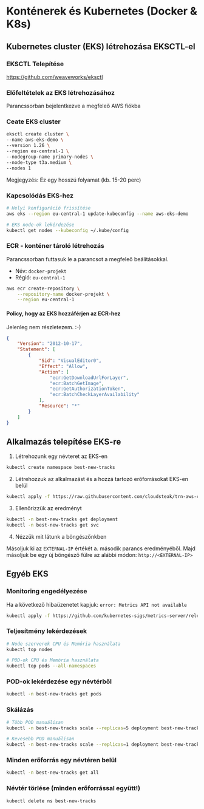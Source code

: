 # Konténerek és Kubernetes (Docker & K8s)

## Kubernetes cluster (EKS) létrehozása EKSCTL-el

### EKSCTL Telepítése

https://github.com/weaveworks/eksctl


### Előfeltételek az EKS létrehozásához

Parancssorban bejelentkezve a megfeleő AWS fiókba


### Ceate EKS cluster

```bash
eksctl create cluster \
--name aws-eks-demo \
--version 1.26 \
--region eu-central-1 \
--nodegroup-name primary-nodes \
--node-type t3a.medium \
--nodes 1
```

Megjegyzés: Ez egy hosszú folyamat (kb. 15-20 perc)


### Kapcsolódás EKS-hez

```bash
# Helyi konfiguráció frissítése
aws eks --region eu-central-1 update-kubeconfig --name aws-eks-demo

# EKS node-ok lekérdezése
kubectl get nodes --kubeconfig ~/.kube/config
```

### ECR - konténer tároló létrehozás

Parancssorban futtasuk le a parancsot a megfeleő beálításokkal.
- Név: `docker-projekt`
- Régió: `eu-central-1`

```bash
aws ecr create-repository \
    --repository-name docker-projekt \
    --region eu-central-1 
```


#### Policy, hogy az EKS hozzáférjen az ECR-hez

Jelenleg nem részletezem. :-)

```json
{
    "Version": "2012-10-17",
    "Statement": [
        {
            "Sid": "VisualEditor0",
            "Effect": "Allow",
            "Action": [
                "ecr:GetDownloadUrlForLayer",
                "ecr:BatchGetImage",
                "ecr:GetAuthorizationToken",
                "ecr:BatchCheckLayerAvailability"
            ],
            "Resource": "*"
        }
    ]
}
```

## Alkalmazás telepítése EKS-re

1. Létrehozunk egy névteret az EKS-en
```bash
kubectl create namespace best-new-tracks
```

2. Létrehozzuk az alkalmazást és a hozzá tartozó erőforrásokat EKS-en belül

```bash
kubectl apply -f https://raw.githubusercontent.com/cloudsteak/trn-aws-common/main/eks-bestnewtracks-deployment.yaml --namespace best-new-tracks
```

3. Ellenőrizzük az eredményt

```bash
kubectl -n best-new-tracks get deployment
kubectl -n best-new-tracks get svc 
```

4. Nézzük mit látunk a böngészőnkben

Másoljuk ki az `EXTERNAL-IP` értékét a. második parancs eredményéből. Majd másoljuk be egy új böngésző fülre az alábbi módon: `http://<EXTERNAL-IP>`


## Egyéb EKS

### Monitoring engedélyezése

Ha a következő hibaüzenetet kapjuk: `error: Metrics API not available`

```bash
kubectl apply -f https://github.com/kubernetes-sigs/metrics-server/releases/latest/download/components.yaml
```

### Teljesítmény lekérdezések

```bash
# Node szerverek CPU és Memória használata
kubectl top nodes

# POD-ok CPU és Memória használata
kubectl top pods --all-namespaces
```

### POD-ok lekérdezése egy névtérből

```bash
kubectl -n best-new-tracks get pods
```

### Skálázás

```bash
# Több POD manuálisan
kubectl -n best-new-tracks scale --replicas=5 deployment best-new-tracks

# Kevesebb POD manuálisan
kubectl -n best-new-tracks scale --replicas=1 deployment best-new-tracks
```
### Minden erőforrás egy névtéren belül

```bash
kubectl -n best-new-tracks get all
```

### Névtér törlése (minden erőforrással együtt!)

```bash
kubectl delete ns best-new-tracks
```